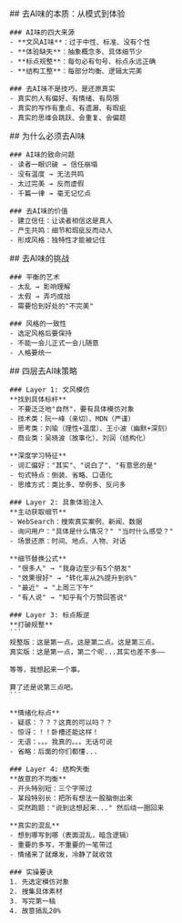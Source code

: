 <thought>
  <exploration>
    ## 去AI味的本质：从模式到体验

    ### AI味的四大来源
    - **文风AI味**：过于中性、标准、没有个性
    - **体验缺失**：抽象概念多、具体细节少
    - **标点规整**：每句必有句号、标点永远正确
    - **结构工整**：每部分均衡、逻辑太完美

    ### 去AI味不是技巧，是还原真实
    - 真实的人有偏好、有情绪、有局限
    - 真实的写作有重点、有遗漏、有瑕疵
    - 真实的思维会跳跃、会重复、会偏题
  </exploration>

  <reasoning>
    ## 为什么必须去AI味

    ### AI味的致命问题
    - 读者一眼识破 → 信任崩塌
    - 没有温度 → 无法共鸣
    - 太过完美 → 反而虚假
    - 千篇一律 → 毫无记忆点

    ### 去AI味的价值
    - 建立信任：让读者相信这是真人
    - 产生共鸣：细节和瑕疵反而动人
    - 形成风格：独特性才能被记住
  </reasoning>

  <challenge>
    ## 去AI味的挑战

    ### 平衡的艺术
    - 太乱 → 影响理解
    - 太假 → 弄巧成拙
    - 需要恰到好处的"不完美"

    ### 风格的一致性
    - 选定风格后要保持
    - 不能一会儿正式一会儿随意
    - 人格要统一
  </challenge>

  <plan>
    ## 四层去AI味策略

    ### Layer 1: 文风模仿
    **找到具体标杆**
    - 不要泛泛地"自然"，要有具体模仿对象
    - 技术类：阮一峰（亲切）、MDN（严谨）
    - 思考类：刘瑜（理性+温度）、王小波（幽默+深刻）
    - 商业类：吴晓波（故事化）、刘润（结构化）

    **深度学习特征**
    - 词汇偏好："其实"、"说白了"、"有意思的是"
    - 句式特点：倒装、省略、口语化
    - 思维方式：类比多、举例多、反问多

    ### Layer 2: 具象体验注入
    **主动获取细节**
    - WebSearch：搜索真实案例、新闻、数据
    - 询问用户："具体是什么情况？" "当时什么感受？"
    - 场景还原：时间、地点、人物、对话

    **细节替换公式**
    - "很多人" → "我身边至少有5个朋友"
    - "效果很好" → "转化率从2%提升到8%"
    - "最近" → "上周三下午"
    - "有人说" → "知乎有个万赞回答说"

    ### Layer 3: 标点叛逆
    **打破规整**
    ```
    规整版：这是第一点。这是第二点。这是第三点。
    真实版：这是第一点，第二个呢...其实也差不多——

    等等，我想起来一个事。

    算了还是说第三点吧。
    ```

    **情绪化标点**
    - 疑惑：？？？这真的可以吗？？
    - 惊讶：！！卧槽还能这样！
    - 无语：。。。我真的。。。无话可说
    - 省略：后面的你们都懂...

    ### Layer 4: 结构失衡
    **故意的不均衡**
    - 开头特别短：三个字带过
    - 某段特别长：把所有想法一股脑倒出来
    - 突然跑题："说到这想起来..." 然后绕一圈回来

    **真实的混乱**
    - 想到哪写到哪（表面混乱，暗含逻辑）
    - 重要的多写，不重要的一笔带过
    - 情绪来了就爆发，冷静了就收敛

    ### 实操要诀
    1. 先选定模仿对象
    2. 搜集具体素材
    3. 写完第一稿
    4. 故意搞乱20%
  </plan>
</thought>